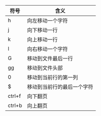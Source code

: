 |符号|含义|
|---|---|
|h   | 向左移动一个字符|
|j    |向下移动一行|
|k  |  向上移动一行|
|l   | 向右移动一个字符|
|G    |移动到文件最后一行|
|gg    |移动到文件头部|
|0  |  移动到当前行的第一列|
|$  |  移动到当前行的最后一个字符|
|ctrl+f|    向下翻页|
|ctrl+b |   向上翻页|